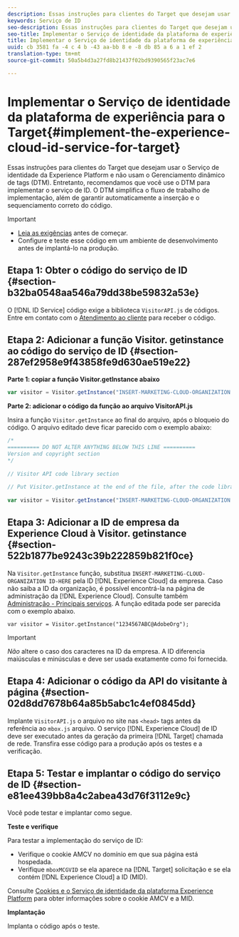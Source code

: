 ```yaml
---
description: Essas instruções para clientes do Target que desejam usar o Serviço de identidade da Experience Platform e não usam o Gerenciamento dinâmico de tags (DTM). Entretanto, recomendamos que você use o DTM para implementar o serviço de ID. O DTM simplifica o fluxo de trabalho de implementação, além de garantir automaticamente a inserção e o sequenciamento correto do código.
keywords: Serviço de ID
seo-description: Essas instruções para clientes do Target que desejam usar o Serviço de identidade da Experience Platform e não usam o Gerenciamento dinâmico de tags (DTM). Entretanto, recomendamos que você use o DTM para implementar o serviço de ID. O DTM simplifica o fluxo de trabalho de implementação, além de garantir automaticamente a inserção e o sequenciamento correto do código.
seo-title: Implementar o Serviço de identidade da plataforma de experiência para o Target
title: Implementar o Serviço de identidade da plataforma de experiência para o Target
uuid: cb 3581 fa -4 c 4 b -43 aa-bb 8 e -8 db 85 a 6 a 1 ef 2
translation-type: tm+mt
source-git-commit: 50a5b4d3a27fd8b21437f02bd9390565f23ac7e6

---
```



# Implementar o Serviço de identidade da plataforma de experiência para o Target{#implement-the-experience-cloud-id-service-for-target}

Essas instruções para clientes do Target que desejam usar o Serviço de identidade da Experience Platform e não usam o Gerenciamento dinâmico de tags (DTM). Entretanto, recomendamos que você use o DTM para implementar o serviço de ID. O DTM simplifica o fluxo de trabalho de implementação, além de garantir automaticamente a inserção e o sequenciamento correto do código.

>[!IMPORTANT]
>
>* [Leia as exigências](../reference/requirements.md) antes de começar.
>* Configure e teste esse código em um ambiente de desenvolvimento antes de implantá-lo na produção.
>



## Etapa 1: Obter o código do serviço de ID {#section-b32ba0548aa546a79dd38be59832a53e}

O [!DNL ID Service] código exige a biblioteca `VisitorAPI.js` de códigos. Entre em contato com o [Atendimento ao cliente](https://helpx.adobe.com/marketing-cloud/contact-support.html) para receber o código.

## Etapa 2: Adicionar a função Visitor. getinstance ao código do serviço de ID {#section-287ef2958e9f43858fe9d630ae519e22}

**Parte 1: copiar a função Visitor.getInstance abaixo**

```js
var visitor = Visitor.getInstance("INSERT-MARKETING-CLOUD-ORGANIZATION ID-HERE"); 
```

**Parte 2: adicionar o código da função ao arquivo VisitorAPI.js**

Insira a função `Visitor.getInstance` ao final do arquivo, após o bloqueio do código. O arquivo editado deve ficar parecido com o exemplo abaixo:

```js
/* 
========== DO NOT ALTER ANYTHING BELOW THIS LINE ========== 
Version and copyright section 
*/ 
 
// Visitor API code library section 
 
// Put Visitor.getInstance at the end of the file, after the code library 
 
var visitor = Visitor.getInstance("INSERT-MARKETING-CLOUD-ORGANIZATION ID-HERE");
```

## Etapa 3: Adicionar a ID de empresa da Experience Cloud à Visitor. getinstance {#section-522b1877be9243c39b222859b821f0ce}

Na `Visitor.getInstance` função, substitua `INSERT-MARKETING-CLOUD-ORGANIZATION ID-HERE` pela ID [!DNL Experience Cloud] da empresa. Caso não saiba a ID da organização, é possível encontrá-la na página de administração da [!DNL Experience Cloud]. Consulte também [Administração - Principais serviços](https://marketing.adobe.com/resources/help/en_US/mcloud/admin_getting_started.html). A função editada pode ser parecida com o exemplo abaixo.

`var visitor = Visitor.getInstance("1234567ABC@AdobeOrg");`

>[!IMPORTANT]
>
>*Não* altere o caso dos caracteres na ID da empresa. A ID diferencia maiúsculas e minúsculas e deve ser usada exatamente como foi fornecida.

## Etapa 4: Adicionar o código da API do visitante à página {#section-02d8dd7678b64a85b5abc1c4ef0845dd}

Implante `VisitorAPI.js` o arquivo no site nas `<head>` tags antes da referência ao `mbox.js` arquivo. O serviço [!DNL Experience Cloud] de ID deve ser executado antes da geração da primeira [!DNL Target] chamada de rede. Transfira esse código para a produção após os testes e a verificação.

## Etapa 5: Testar e implantar o código do serviço de ID {#section-e81ee439bb8a4c2abea43d76f3112e9c}

Você pode testar e implantar como segue.

**Teste e verifique**

Para testar a implementação do serviço de ID:

* Verifique o cookie AMCV no domínio em que sua página está hospedada.
* Verifique `mboxMCGVID` se ela aparece na [!DNL Target] solicitação e se ela contém [!DNL Experience Cloud] a ID (MID).

Consulte [Cookies e o Serviço de identidade da plataforma Experience Platform](../introduction/cookies.md) para obter informações sobre o cookie AMCV e a MID.

**Implantação**

Implanta o código após o teste.
